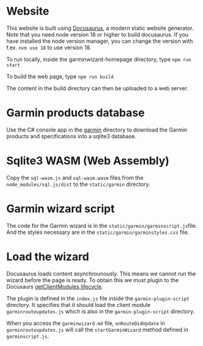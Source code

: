 # Website

This website is built using [Docusaurus](https://docusaurus.io/), a modern static website generator. Note that you need node version 18 or higher to build docusaurus. If you have installed the node version manager, you can change the version with f.ex. `nvm use 18` to use version 18.

To run locally, inside the garminwizard-homepage directory, type
`npm run start`

To build the web page, type
`npm run build`

The content in the build directory can then be uploaded to a web server.

# Garmin products database

Use the C# console app in the [garmin](../garmin) directory to download the Garmin products and specifications into a sqlite3 database.

# Sqlite3 WASM (Web Assembly)
Copy the `sql-wasm.js` and `sql-wasm.wasm` files from the `node_modules/sql.js/dist` to the `static/garmin` directory.

# Garmin wizard script

The code for the Garmin wizard is in the `static/garmin/garminscript.js`file. And the styles necessary are in the `static/garmin/garminstyles.css` file.

# Load the wizard

Docusaurus loads content asynchrounously. This means we cannot run the wizard before the page is ready. To obtain this we must plugin to the Docusaurs [getClientModules lifecycle](https://docusaurus.io/docs/api/plugin-methods/lifecycle-apis#getClientModules). 

The plugin is defined in the `index.js` file inside the `garmin-plugin-script` directory. It specifies that it should load the client module `garminrouteupdates.js` which is also in the `garmin-plugin-script` directory.

When you access the `garminwizard.md` file, `onRouteDidUpdate` in `garminrouteupdates.js` will call the  `startGarminWizard` method defined in `garminscript.js`.